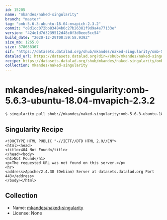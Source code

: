 ```yaml
---
id: 15205
name: "mkandes/naked-singularity"
branch: "master"
tag: "omb-5.6.3-ubuntu-18.04-mvapich-2.3.2"
commit: "c8d1cc072bb83484b0c27b26381f9d9a4e77133e"
version: "424e1d7d3239512d48c0f3d0eee5cc54"
build_date: "2020-12-29T00:59:58.939Z"
size_mb: 1265.0
size: 378638367
sif: "https://datasets.datalad.org/shub/mkandes/naked-singularity/omb-5.6.3-ubuntu-18.04-mvapich-2.3.2/2020-12-29-c8d1cc07-424e1d7d/424e1d7d3239512d48c0f3d0eee5cc54.sif"
datalad_url: https://datasets.datalad.org?dir=/shub/mkandes/naked-singularity/omb-5.6.3-ubuntu-18.04-mvapich-2.3.2/2020-12-29-c8d1cc07-424e1d7d/
recipe: https://datasets.datalad.org/shub/mkandes/naked-singularity/omb-5.6.3-ubuntu-18.04-mvapich-2.3.2/2020-12-29-c8d1cc07-424e1d7d/Singularity
collection: mkandes/naked-singularity
---
```


# mkandes/naked-singularity:omb-5.6.3-ubuntu-18.04-mvapich-2.3.2

```bash
$ singularity pull shub://mkandes/naked-singularity:omb-5.6.3-ubuntu-18.04-mvapich-2.3.2
```

## Singularity Recipe

```singularity
<!DOCTYPE HTML PUBLIC "-//IETF//DTD HTML 2.0//EN">
<html><head>
<title>404 Not Found</title>
</head><body>
<h1>Not Found</h1>
<p>The requested URL was not found on this server.</p>
<hr>
<address>Apache/2.4.38 (Debian) Server at datasets.datalad.org Port 443</address>
</body></html>
```

## Collection

 - Name: [mkandes/naked-singularity](https://github.com/mkandes/naked-singularity)
 - License: None

